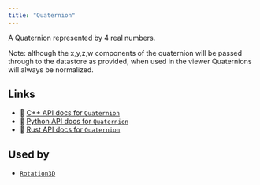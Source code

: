```yaml
---
title: "Quaternion"
---
```


A Quaternion represented by 4 real numbers.

Note: although the x,y,z,w components of the quaternion will be passed through to the
datastore as provided, when used in the viewer Quaternions will always be normalized.


## Links
 * 🌊 [C++ API docs for `Quaternion`](https://ref.rerun.io/docs/cpp/stable/structrerun_1_1datatypes_1_1Quaternion.html?speculative-link)
 * 🐍 [Python API docs for `Quaternion`](https://ref.rerun.io/docs/python/stable/common/datatypes#rerun.datatypes.Quaternion)
 * 🦀 [Rust API docs for `Quaternion`](https://docs.rs/rerun/latest/rerun/datatypes/struct.Quaternion.html)


## Used by

* [`Rotation3D`](../datatypes/rotation3d.md)

